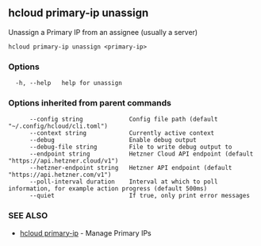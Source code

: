 ## hcloud primary-ip unassign

Unassign a Primary IP from an assignee (usually a server)

```
hcloud primary-ip unassign <primary-ip>
```

### Options

```
  -h, --help   help for unassign
```

### Options inherited from parent commands

```
      --config string             Config file path (default "~/.config/hcloud/cli.toml")
      --context string            Currently active context
      --debug                     Enable debug output
      --debug-file string         File to write debug output to
      --endpoint string           Hetzner Cloud API endpoint (default "https://api.hetzner.cloud/v1")
      --hetzner-endpoint string   Hetzner API endpoint (default "https://api.hetzner.com/v1")
      --poll-interval duration    Interval at which to poll information, for example action progress (default 500ms)
      --quiet                     If true, only print error messages
```

### SEE ALSO

* [hcloud primary-ip](hcloud_primary-ip.md)	 - Manage Primary IPs
